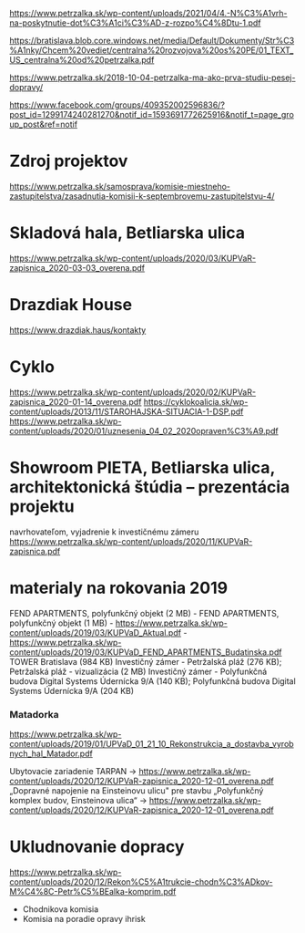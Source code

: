 https://www.petrzalka.sk/wp-content/uploads/2021/04/4.-N%C3%A1vrh-na-poskytnutie-dot%C3%A1ci%C3%AD-z-rozpo%C4%8Dtu-1.pdf

https://bratislava.blob.core.windows.net/media/Default/Dokumenty/Str%C3%A1nky/Chcem%20vediet/centralna%20rozvojova%20os%20PE/01_TEXT_US_centralna%20od%20petrzalka.pdf

https://www.petrzalka.sk/2018-10-04-petrzalka-ma-ako-prva-studiu-pesej-dopravy/

https://www.facebook.com/groups/409352002596836/?post_id=1299174240281270&notif_id=1593691772625916&notif_t=page_group_post&ref=notif
# Zdroj projektov
https://www.petrzalka.sk/samosprava/komisie-miestneho-zastupitelstva/zasadnutia-komisii-k-septembrovemu-zastupitelstvu-4/

# Skladová hala, Betliarska ulica
https://www.petrzalka.sk/wp-content/uploads/2020/03/KUPVaR-zapisnica_2020-03-03_overena.pdf

# Drazdiak House
https://www.drazdiak.haus/kontakty

# Cyklo
https://www.petrzalka.sk/wp-content/uploads/2020/02/KUPVaR-zapisnica_2020-01-14_overena.pdf
https://cyklokoalicia.sk/wp-content/uploads/2013/11/STAROHAJSKA-SITUACIA-1-DSP.pdf
https://www.petrzalka.sk/wp-content/uploads/2020/01/uznesenia_04_02_2020opraven%C3%A9.pdf

# Showroom PIETA, Betliarska ulica, architektonická štúdia – prezentácia projektu
navrhovateľom, vyjadrenie k investičnému zámeru
https://www.petrzalka.sk/wp-content/uploads/2020/11/KUPVaR-zapisnica.pdf

# materialy na rokovania 2019
FEND APARTMENTS, polyfunkčný objekt (2 MB) - FEND APARTMENTS, polyfunkčný objekt (1 MB) - https://www.petrzalka.sk/wp-content/uploads/2019/03/KUPVaD_Aktual.pdf - https://www.petrzalka.sk/wp-content/uploads/2019/03/KUPVaD_FEND_APARTMENTS_Budatinska.pdf
TOWER Bratislava (984 KB)
Investičný zámer - Petržalská pláž (276 KB); Petržalská pláž - vizualizácia (2 MB)
Investičný zámer - Polyfunkčná budova Digital Systems Údernícka 9/A (140 KB); Polyfunkčná budova Digital Systems Údernícka 9/A (204 KB)
### Matadorka
https://www.petrzalka.sk/wp-content/uploads/2019/01/UPVaD_01_21_10_Rekonstrukcia_a_dostavba_vyrobnych_hal_Matador.pdf

Ubytovacie zariadenie TARPAN -> https://www.petrzalka.sk/wp-content/uploads/2020/12/KUPVaR-zapisnica_2020-12-01_overena.pdf
„Dopravné napojenie na Einsteinovu ulicu" pre stavbu „Polyfunkčný komplex budov, Einsteinova ulica“ -> https://www.petrzalka.sk/wp-content/uploads/2020/12/KUPVaR-zapisnica_2020-12-01_overena.pdf

# Ukludnovanie dopracy
https://www.petrzalka.sk/wp-content/uploads/2020/12/Rekon%C5%A1trukcie-chodn%C3%ADkov-M%C4%8C-Petr%C5%BEalka-komprim.pdf

* Chodnikova komisia
* Komisia na poradie opravy ihrisk
